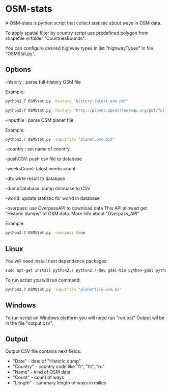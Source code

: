 # OSM-stats
A OSM-stats is python script that collect statistic about ways in OSM data.

To apply spatial filter by country script use predefined polygon from shapefile in folder "CountriesBounds".

You can configure desired highway types in list "highwayTypes" in file "OSMStat.py".

## Options

-history : parse full-history OSM file

Example:  

```sh
python2.7 OSMStat.py -history "history-latest.osm.pbf" 
```

```sh
python2.7 OSMStat.py -history "http://planet.openstreetmap.org/pbf/full-history/history-latest.osm.pbf"
```

-inputfile : parse OSM planet file

Example:  

```sh
python2.7 OSMStat.py -inputfile "planet.osm.bz2" 
```

-country : set name of country

-pushCSV: push csv file to database

-weeksCount: latest weeks count

-db: wirte result to database

-dumpDatabase: dump database to CSV

-world: update statistic for world in database

-overpass: use OverpassAPI to download data  This API allowed get "Historic dumps" of OSM data. More info about  "Overpass_API"

Example:  

```sh
python2.7 OSMStat.py -overpass true
```

## Linux 

You will need install next dependence packages:

```sh
sudo apt-get install python2.7 python2.7-dev gdal-bin python-gdal python-psycopg2
```

To run script you will run command:
```sh
python2.7 OSMStat.py -inputfile "planetfile.osm.bz"
```


## Windows 

To run script on Windows platform you will need run "run.bat" Output wil be in the file "output.csv".

## Output

Output CSV file contains next fields:

- "Date" - date of "Historic dump"
- "Country" - country code like "fr", "ht", "ru"
- "Name" - kind of OSM data 
- "Count" - count of ways
- "Length" - summary length of ways in milles
